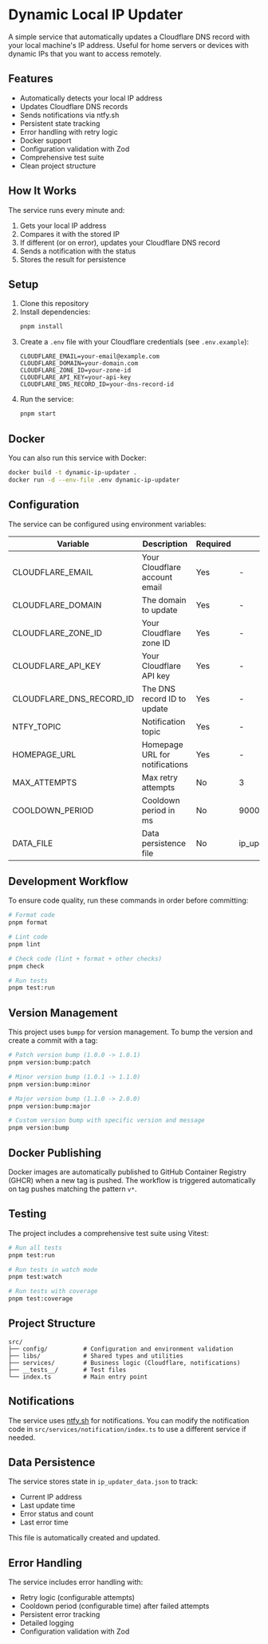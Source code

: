 # Dynamic Local IP Updater

A simple service that automatically updates a Cloudflare DNS record with your local machine's IP address. Useful for home servers or devices with dynamic IPs that you want to access remotely.

## Features

- Automatically detects your local IP address
- Updates Cloudflare DNS records
- Sends notifications via ntfy.sh
- Persistent state tracking
- Error handling with retry logic
- Docker support
- Configuration validation with Zod
- Comprehensive test suite
- Clean project structure

## How It Works

The service runs every minute and:

1. Gets your local IP address
2. Compares it with the stored IP
3. If different (or on error), updates your Cloudflare DNS record
4. Sends a notification with the status
5. Stores the result for persistence

## Setup

1. Clone this repository
2. Install dependencies:
   ```bash
   pnpm install
   ```
3. Create a `.env` file with your Cloudflare credentials (see `.env.example`):
   ```env
   CLOUDFLARE_EMAIL=your-email@example.com
   CLOUDFLARE_DOMAIN=your-domain.com
   CLOUDFLARE_ZONE_ID=your-zone-id
   CLOUDFLARE_API_KEY=your-api-key
   CLOUDFLARE_DNS_RECORD_ID=your-dns-record-id
   ```
4. Run the service:
   ```bash
   pnpm start
   ```

## Docker

You can also run this service with Docker:

```bash
docker build -t dynamic-ip-updater .
docker run -d --env-file .env dynamic-ip-updater
```

## Configuration

The service can be configured using environment variables:

| Variable | Description | Required | Default |
|----------|-------------|----------|---------|
| CLOUDFLARE_EMAIL | Your Cloudflare account email | Yes | - |
| CLOUDFLARE_DOMAIN | The domain to update | Yes | - |
| CLOUDFLARE_ZONE_ID | Your Cloudflare zone ID | Yes | - |
| CLOUDFLARE_API_KEY | Your Cloudflare API key | Yes | - |
| CLOUDFLARE_DNS_RECORD_ID | The DNS record ID to update | Yes | - |
| NTFY_TOPIC | Notification topic | Yes | - |
| HOMEPAGE_URL | Homepage URL for notifications | Yes | - |
| MAX_ATTEMPTS | Max retry attempts | No | 3 |
| COOLDOWN_PERIOD | Cooldown period in ms | No | 900000 (15 min) |
| DATA_FILE | Data persistence file | No | ip_updater_data.json |

## Development Workflow

To ensure code quality, run these commands in order before committing:

```bash
# Format code
pnpm format

# Lint code
pnpm lint

# Check code (lint + format + other checks)
pnpm check

# Run tests
pnpm test:run
```

## Version Management

This project uses `bumpp` for version management. To bump the version and create a commit with a tag:

```bash
# Patch version bump (1.0.0 -> 1.0.1)
pnpm version:bump:patch

# Minor version bump (1.0.1 -> 1.1.0)
pnpm version:bump:minor

# Major version bump (1.1.0 -> 2.0.0)
pnpm version:bump:major

# Custom version bump with specific version and message
pnpm version:bump
```

## Docker Publishing

Docker images are automatically published to GitHub Container Registry (GHCR) when a new tag is pushed. The workflow is triggered automatically on tag pushes matching the pattern `v*`.

## Testing

The project includes a comprehensive test suite using Vitest:

```bash
# Run all tests
pnpm test:run

# Run tests in watch mode
pnpm test:watch

# Run tests with coverage
pnpm test:coverage
```

## Project Structure

```
src/
├── config/          # Configuration and environment validation
├── libs/            # Shared types and utilities
├── services/        # Business logic (Cloudflare, notifications)
├── __tests__/       # Test files
└── index.ts         # Main entry point
```

## Notifications

The service uses [ntfy.sh](https://ntfy.sh) for notifications. You can modify the notification code in `src/services/notification/index.ts` to use a different service if needed.

## Data Persistence

The service stores state in `ip_updater_data.json` to track:
- Current IP address
- Last update time
- Error status and count
- Last error time

This file is automatically created and updated.

## Error Handling

The service includes error handling with:
- Retry logic (configurable attempts)
- Cooldown period (configurable time) after failed attempts
- Persistent error tracking
- Detailed logging
- Configuration validation with Zod